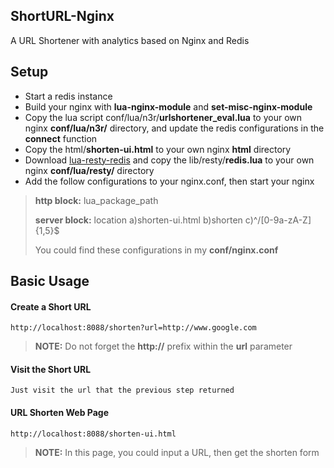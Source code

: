 ShortURL-Nginx
----------

A URL Shortener with analytics based on Nginx and Redis

Setup
---------

 - Start a redis instance
 - Build your nginx with **lua-nginx-module** and **set-misc-nginx-module**
 - Copy the lua script conf/lua/n3r/**urlshortener_eval.lua** to your own nginx **conf/lua/n3r/** directory, and update the redis configurations in the **connect** function
 - Copy the html/**shorten-ui.html** to your own nginx **html** directory
 - Download [lua-resty-redis](https://github.com/agentzh/lua-resty-redis) and copy the lib/resty/**redis.lua** to your own nginx **conf/lua/resty/** directory
 - Add the follow configurations to your nginx.conf, then start your nginx

> **http block:** lua_package_path
>
> **server block:** location a)shorten-ui.html b)shorten c)^/[0-9a-zA-Z]{1,5}$
>
> You could find these configurations in my **conf/nginx.conf** 

Basic Usage
---------

#### <i class="icon-file"></i> Create a Short URL

    http://localhost:8088/shorten?url=http://www.google.com
> **NOTE:** Do not forget the **http://** prefix within the **url** parameter

#### <i class="icon-folder-open"></i> Visit the Short URL
    Just visit the url that the previous step returned

#### <i class="icon-pencil"></i> URL Shorten Web Page
    http://localhost:8088/shorten-ui.html
> **NOTE:** In this page, you could input a URL, then get the shorten form

